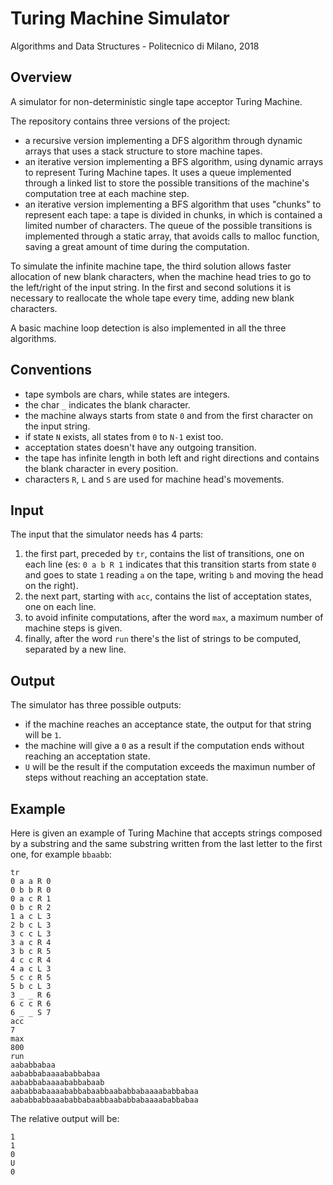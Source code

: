 # Turing Machine Simulator

Algorithms and Data Structures - Politecnico di Milano, 2018

## Overview
A simulator for non-deterministic single tape acceptor Turing Machine.
  
The repository contains three versions of the project: 
- a recursive version implementing a DFS algorithm through dynamic arrays that uses a stack structure to store machine tapes.  
- an iterative version implementing a BFS algorithm, using dynamic arrays to represent Turing Machine tapes. It uses a queue implemented through a linked list to store the possible transitions of the machine's computation tree at each machine step.  
- an iterative version implementing a BFS algorithm that uses "chunks" to represent each tape: a tape is divided in chunks, in which is contained a limited number of characters. The queue of the possible transitions is implemented through a static array, that avoids calls to malloc function, saving a great amount of time during the computation.

To simulate the infinite machine tape, the third solution allows faster allocation of new blank characters, when the machine head tries to go to the left/right of the input string. In the first and second solutions it is necessary to reallocate the whole tape every time, adding new blank characters.
  
A basic machine loop detection is also implemented in all the three algorithms.  

## Conventions
- tape symbols are chars, while states are integers.
- the char `_` indicates the blank character.
- the machine always starts from state `0` and from the first character on the input string.
- if state `N` exists, all states from `0` to `N-1` exist too.
- acceptation states doesn't have any outgoing transition.
- the tape has infinite length in both left and right directions and contains the blank character in every position.
- characters `R`, `L` and `S` are used for machine head's movements.

## Input
The input that the simulator needs has 4 parts:
1. the first part, preceded by `tr`, contains the list of transitions, one on each line (es: `0 a b R 1` indicates that this transition starts from state `0` and goes to state `1` reading `a` on the tape, writing `b` and moving the head on the right). 
2. the next part, starting with `acc`, contains the list of acceptation states, one on each line.
3. to avoid infinite computations, after the word `max`, a maximum number of machine steps is given.
4. finally, after the word `run` there's the list of strings to be computed, separated by a new line.

## Output
The simulator has three possible outputs:
- if the machine reaches an acceptance state, the output for that string will be `1`.
- the machine will give a `0` as a result if the computation ends without reaching an acceptation state.
- `U` will be the result if the computation exceeds the maximun number of steps without reaching an acceptation state. 

## Example
Here is given an example of Turing Machine that accepts strings composed by a substring and the same substring written from the last letter to the first one, for example `bbaabb`:  
```  
tr  
0 a a R 0  
0 b b R 0  
0 a c R 1  
0 b c R 2  
1 a c L 3  
2 b c L 3  
3 c c L 3  
3 a c R 4  
3 b c R 5  
4 c c R 4  
4 a c L 3  
5 c c R 5  
5 b c L 3  
3 _ _ R 6  
6 c c R 6  
6 _ _ S 7  
acc  
7  
max  
800  
run  
aababbabaa  
aababbabaaaababbabaa  
aababbabaaaababbabaab  
aababbabaaaababbabaabbaababbabaaaababbabaa  
aababbabbaaababbabaabbaababbabaaaababbabaa  
```
The relative output will be:
```
1  
1  
0  
U  
0
```
